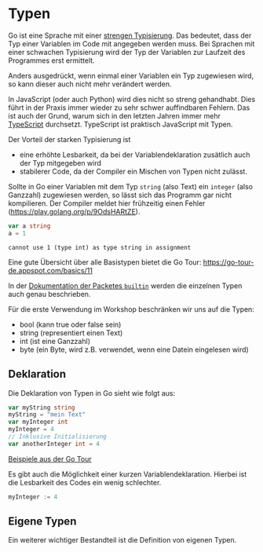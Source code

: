 # Typen

Go ist eine Sprache mit einer [strengen Typisierung](https://de.wikipedia.org/wiki/Starke_Typisierung). Das bedeutet, dass der Typ einer Variablen im Code mit angegeben werden muss. Bei Sprachen mit einer schwachen Typisierung wird der Typ der Variablen zur Laufzeit des Programmes erst ermittelt. 



Anders ausgedrückt, wenn einmal einer Variablen ein Typ zugewiesen wird, so kann dieser auch nicht mehr verändert werden.

In JavaScript (oder auch Python) wird dies nicht so streng gehandhabt. Dies führt in der Praxis immer wieder zu sehr schwer auffindbaren Fehlern. Das ist auch der Grund, warum sich in den letzten Jahren immer mehr [TypeScript](https://de.wikipedia.org/wiki/TypeScript) durchsetzt. TypeScript ist praktisch JavaScript mit Typen.

Der Vorteil der starken Typisierung ist 

* eine erhöhte Lesbarkeit, da bei der Variablendeklaration zusätlich auch der Typ mitgegeben wird
* stabilerer Code, da der Compiler ein Mischen von Typen nicht zulässt. 


Sollte in Go einer Variablen mit dem Typ `string` (also Text) ein `integer` (also Ganzzahl) zugewiesen werden, so lässt sich das Programm gar nicht kompilieren. Der Compiler meldet hier frühzeitig einen Fehler (https://play.golang.org/p/9OdsHARtZE).

```Go
var a string
a = 1
```
```
cannot use 1 (type int) as type string in assignment
```

Eine gute Übersicht über alle Basistypen bietet die Go Tour: https://go-tour-de.appspot.com/basics/11

In der [Dokumentation der Packetes `builtin`](https://golang.org/pkg/builtin/) werden die einzelnen Typen auch genau beschrieben.

Für die erste Verwendung im Workshop beschränken wir uns auf die Typen:

* bool (kann true oder false sein)
* string (representiert einen Text)
* int (ist eine Ganzzahl)
* byte (ein Byte, wird z.B. verwendet, wenn eine Datein eingelesen wird)

## Deklaration

Die Deklaration von Typen in Go sieht wie folgt aus:


```Go
var myString string
myString = "mein Text"
var myInteger int
myInteger = 4
// Inklusive Initialisierung
var anotherInteger int = 4
```

[Beispiele aus der Go Tour](https://go-tour-de.appspot.com/basics/8)

Es gibt auch die Möglichkeit einer kurzen Variablendeklaration. Hierbei ist die Lesbarkeit des Codes ein wenig schlechter.

```Go
myInteger := 4
```

## Eigene Typen

Ein weiterer wichtiger Bestandteil ist die Definition von eigenen Typen.
